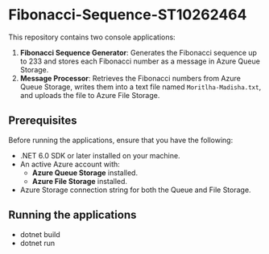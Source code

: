 # Fibonacci-Sequence-ST10262464

This repository contains two console applications:
1. **Fibonacci Sequence Generator**: Generates the Fibonacci sequence up to 233 and stores each Fibonacci number as a message in Azure Queue Storage.
2. **Message Processor**: Retrieves the Fibonacci numbers from Azure Queue Storage, writes them into a text file named `Moritlha-Madisha.txt`, and uploads the file to Azure File Storage.


## Prerequisites
Before running the applications, ensure that you have the following:
- .NET 6.0 SDK or later installed on your machine.
- An active Azure account with:
  - **Azure Queue Storage** installed.
  - **Azure File Storage** installed.
- Azure Storage connection string for both the Queue and File Storage.

## Running the applications
- dotnet build
- dotnet run




